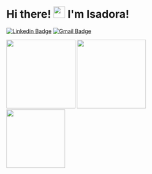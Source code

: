 # Hi there! <img src = "https://raw.githubusercontent.com/MartinHeinz/MartinHeinz/master/wave.gif" width = 30px> I'm Isadora! 

[![Linkedin Badge](https://img.shields.io/badge/-Isadora%20Garcia-776894?style=flat-square&logo=Linkedin&logoColor=white&link=https://www.linkedin.com/in/isadora-garcia-almeida/)](https://www.linkedin.com/in/isadora-garcia-almeida/) 
[![Gmail Badge](https://img.shields.io/badge/-isadoragarciaalmeidasilva7450@gmail.com-776894?style=flat-square&logo=Gmail&logoColor=white&link=mailto:isadoragarciaalmeidasilva7450@gmail.com)](mailto:isadoragarciaalmeidasilva7450@gmail.com)

<div>
<img loading="lazy" height="180em" src="https://github-readme-stats.vercel.app/api/?username=isagarci4&show_icons=true&include_all_commits=true&theme=dracula&hide_border=true&hide=issues,contribs&bg_color=00000000""/>
<img loading="lazy" height="180em" src="https://github-readme-stats.vercel.app/api/top-langs/?username=isagarci4&layout=compact&langs_count=7&theme=dracula&hide_border=true&bg_color=00000000"/>
<img loading="lazy" height="153em" src="http://github-readme-streak-stats.herokuapp.com/?user=isagarci4&theme=dracula&hide_border=true&background=FFFFFF00">
</div>
  
  
